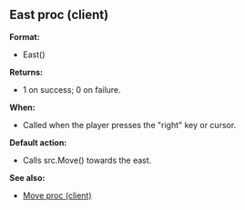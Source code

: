 ## East proc (client)

**Format:**
+   East()
<!-- -->
**Returns:**
+   1 on success; 0 on failure.
<!-- -->
**When:**
+   Called when the player presses the \"right\" key or cursor.
<!-- -->
**Default action:**
+   Calls src.Move() towards the east.

**See also:**
+   [Move proc (client)](/ref/client/proc/Move.md) <!-- -->